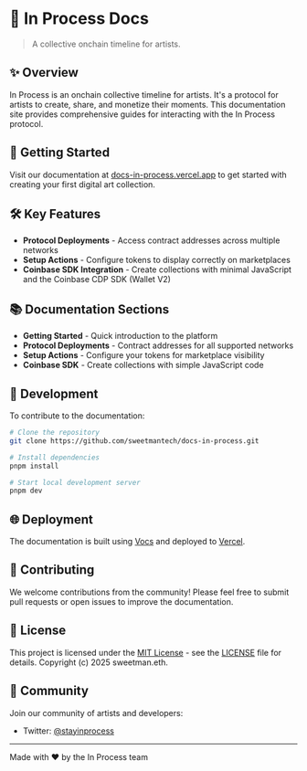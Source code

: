 # 🎨 In Process Docs

> A collective onchain timeline for artists.

## ✨ Overview

In Process is an onchain collective timeline for artists. It's a protocol for artists to create, share, and monetize their moments. This documentation site provides comprehensive guides for interacting with the In Process protocol.

## 🚀 Getting Started

Visit our documentation at [docs-in-process.vercel.app](https://docs-in-process.vercel.app/) to get started with creating your first digital art collection.

## 🛠️ Key Features

- **Protocol Deployments** - Access contract addresses across multiple networks
- **Setup Actions** - Configure tokens to display correctly on marketplaces
- **Coinbase SDK Integration** - Create collections with minimal JavaScript and the Coinbase CDP SDK (Wallet V2)

## 📚 Documentation Sections

- **Getting Started** - Quick introduction to the platform
- **Protocol Deployments** - Contract addresses for all supported networks
- **Setup Actions** - Configure your tokens for marketplace visibility
- **Coinbase SDK** - Create collections with simple JavaScript code

## 🔧 Development

To contribute to the documentation:

```bash
# Clone the repository
git clone https://github.com/sweetmantech/docs-in-process.git

# Install dependencies
pnpm install

# Start local development server
pnpm dev
```

## 🌐 Deployment

The documentation is built using [Vocs](https://vocs.dev/) and deployed to [Vercel](https://vercel.com/).

## 🤝 Contributing

We welcome contributions from the community! Please feel free to submit pull requests or open issues to improve the documentation.

## 📜 License

This project is licensed under the [MIT License](./LICENSE) - see the [LICENSE](./LICENSE) file for details. Copyright (c) 2025 sweetman.eth.

## 💬 Community

Join our community of artists and developers:

- Twitter: [@stayinprocess](https://twitter.com/stayinprocess)

---

Made with ❤️ by the In Process team
